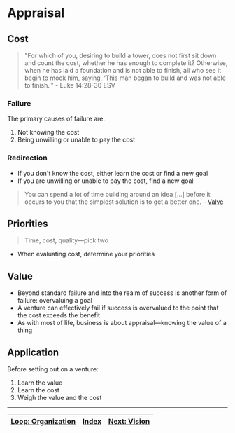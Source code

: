# Appraisal

## Cost

> "For which of you, desiring to build a tower, does not first sit down and count the cost, whether he has enough to complete it?  Otherwise, when he has laid a foundation and is not able to finish, all who see it begin to mock him, saying, ‘This man began to build and was not able to finish.’" - Luke 14:28-30 ESV

### Failure

The primary causes of failure are:

1. Not knowing the cost
2. Being unwilling or unable to pay the cost

### Redirection

* If you don't know the cost, either learn the cost or find a new goal
* If you are unwilling or unable to pay the cost, find a new goal
> You can spend a lot of time building around an idea [...] before it occurs to you that the simplest solution is to get a better one. - [Valve](https://www.teamfortress.com/post.php?id=5816)

## Priorities

> Time, cost, quality—pick two

* When evaluating cost, determine your priorities

## Value

* Beyond standard failure and into the realm of success is another form of failure: overvaluing a goal
* A venture can effectively fail if success is overvalued to the point that the cost exceeds the benefit
* As with most of life, business is about appraisal—knowing the value of a thing

## Application

Before setting out on a venture:
1. Learn the value
2. Learn the cost
3. Weigh the value and the cost

---

| [Loop: Organization](./organization.md) | [Index](./tech-company-business-strategy.md) | [Next: Vision](./vision.md) |
| :-------------------------------------: | :------------------------------------------: | :-------------------------: |

